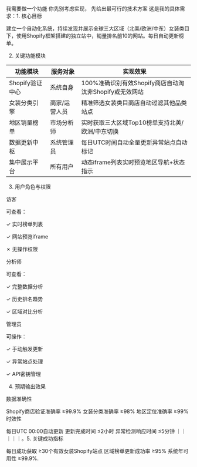 我需要做一个功能 你先别考虑实现， 先给出最可行的技术方案 这是我的具体需求：1. 核心目标

建立一个自动化系统，持续发现并展示全球三大区域（北美/欧洲/中东）女装类目下，使用Shopify框架搭建的独立站中，销量排名前10的网站。每日自动更新榜单。

2. 关键功能模块

| 功能模块 | 服务对象 | 实现效果 |
|---------|----------|---------|
| Shopify验证中心 | 系统自身 | 100%准确识别有效Shopify商店自动淘汰非Shopify或无效网站 |
| 女装分类引擎 | 商家/运营人员 | 精准筛选女装类目商店自动过滤其他品类站点 |
| 地区销量榜单 | 市场分析师 | 实时获取三大区域Top10榜单支持北美/欧洲/中东切换 |
| 数据更新中枢 | 系统管理员 | 每日UTC时间自动全量更新异常站点自动标记 |
| 集中展示平台 | 所有用户 | 动态iframe列表实时预览地区导航+状态指示 |

3. 用户角色与权限

访客

可查看：

✓ 实时榜单列表

✓ 网站预览iframe

✗ 无操作权限

分析师

可查看：

✓ 完整数据分析

✓ 历史排名趋势

✓ 区域对比分析

管理员

可操作：

✓ 手动触发更新

✓ 异常站点处理

✓ API密钥管理

4. 预期输出效果

数据准确性

Shopify商店验证准确率 ≥99.9%
女装分类准确率 ≥98%
地区定位准确率 ≥99%
时效性

每日UTC 00:00自动更新
更新完成时间 ≤2小时
异常检测响应时间 ≤5分钟    ｜｜｜｜｜。5. 关键成功指标

每日成功获取 ≥30个有效女装Shopify站点
区域榜单更新成功率 ≥95%
系统年可用性 ≥99.9%.   